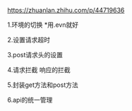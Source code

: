 https://zhuanlan.zhihu.com/p/44719636

1.环境的切换
    *用.evn就好

2.设置请求超时

3.post请求头的设置

4.请求拦截 响应的拦截

5.封装get方法和post方法

6.api的统一管理